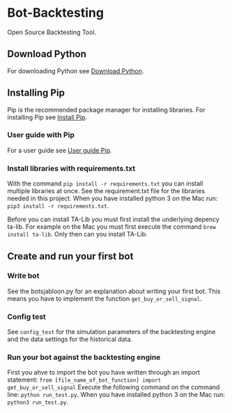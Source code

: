 # Bot-Backtesting
Open Source Backtesting Tool.

## Download Python
For downloading Python see [Download Python](https://www.python.org/downloads/).

## Installing Pip
Pip is the recommended package manager for installing libraries. 
For installing Pip see [Install Pip](https://pypi.org/project/pip/).

### User guide with Pip
For a user guide see [User guide Pip](https://pip.pypa.io/en/stable/user_guide/).

### Install libraries with requirements.txt
With the command `pip install -r requirements.txt` you can install multiple libraries at once.
See the requirement.txt file for the libraries needed in this project. When you have installed
python 3 on the Mac run: `pip3 install -r requirements.txt`.

Before you can install TA-Lib you must first install the underlying depency ta-lib. For example 
on the Mac you must first execute the command `brew install ta-lib`. 
Only then can you install TA-Lib.

## Create and run your first bot

### Write bot
See the botsjabloon.py for an explanation about writing your first bot. 
This means you have to implement the function `get_buy_or_sell_signal`.

### Config test
See `config_test` for the simulation parameters of the backtesting engine and the data settings for 
the historical data.

### Run your bot against the backtesting engine
First you ahve to import the bot you have written through an import statement:
`from [file_name_of_bot_function] import get_buy_or_sell_signal`
Execute the following command on the command line: `python run_test.py`. When you have installed
python 3 on the Mac run: `python3 run_test.py`.
